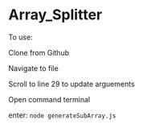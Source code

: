 # Array_Splitter
To use:

Clone from Github

Navigate to file

Scroll to line 29 to update arguements

Open command terminal

enter:
```node generateSubArray.js```
